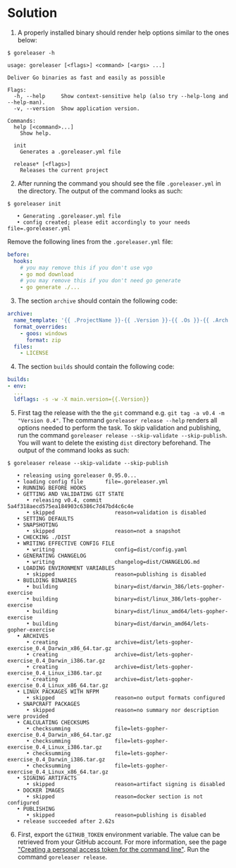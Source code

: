# Solution

1. A properly installed binary should render help options similar to the ones below:

```
$ goreleaser -h

usage: goreleaser [<flags>] <command> [<args> ...]

Deliver Go binaries as fast and easily as possible

Flags:
  -h, --help     Show context-sensitive help (also try --help-long and --help-man).
  -v, --version  Show application version.

Commands:
  help [<command>...]
    Show help.

  init
    Generates a .goreleaser.yml file

  release* [<flags>]
    Releases the current project
```

2. After running the command you should see the file `.goreleaser.yml` in the directory. The output of the command looks as such:

```
$ goreleaser init

   • Generating .goreleaser.yml file
   • config created; please edit accordingly to your needs file=.goreleaser.yml
```

Remove the following lines from the `.goreleaser.yml` file:

```yaml
before:
  hooks:
    # you may remove this if you don't use vgo
    - go mod download
    # you may remove this if you don't need go generate
    - go generate ./...
```

3. The section `archive` should contain the following code:

```yaml
archive:
  name_template: '{{ .ProjectName }}-{{ .Version }}-{{ .Os }}-{{ .Arch }}{{ if .Arm}}v{{ .Arm }}{{ end }}'
  format_overrides:
    - goos: windows
      format: zip
  files:
    - LICENSE
```

4. The section `builds` should contain the following code:

```yaml
builds:
- env:
  ...
  ldflags: -s -w -X main.version={{.Version}}
```

5. First tag the release with the the `git` command e.g. `git tag -a v0.4 -m "Version 0.4"`. The command `goreleaser release --help` renders all options needed to perform the task. To skip validation and publishing, run the command `goreleaser release --skip-validate --skip-publish`. You will want to delete the existing `dist` directory beforehand. The output of the command looks as such:

```
$ goreleaser release --skip-validate --skip-publish

   • releasing using goreleaser 0.95.0...
   • loading config file       file=.goreleaser.yml
   • RUNNING BEFORE HOOKS
   • GETTING AND VALIDATING GIT STATE
      • releasing v0.4, commit 5a4f318aecd575ea184903c6386c7d47bd4c6c4e
      • skipped                   reason=validation is disabled
   • SETTING DEFAULTS
   • SNAPSHOTING
      • skipped                   reason=not a snapshot
   • CHECKING ./DIST
   • WRITING EFFECTIVE CONFIG FILE
      • writing                   config=dist/config.yaml
   • GENERATING CHANGELOG
      • writing                   changelog=dist/CHANGELOG.md
   • LOADING ENVIRONMENT VARIABLES
      • skipped                   reason=publishing is disabled
   • BUILDING BINARIES
      • building                  binary=dist/darwin_386/lets-gopher-exercise
      • building                  binary=dist/linux_386/lets-gopher-exercise
      • building                  binary=dist/linux_amd64/lets-gopher-exercise
      • building                  binary=dist/darwin_amd64/lets-gopher-exercise
   • ARCHIVES
      • creating                  archive=dist/lets-gopher-exercise_0.4_Darwin_x86_64.tar.gz
      • creating                  archive=dist/lets-gopher-exercise_0.4_Darwin_i386.tar.gz
      • creating                  archive=dist/lets-gopher-exercise_0.4_Linux_i386.tar.gz
      • creating                  archive=dist/lets-gopher-exercise_0.4_Linux_x86_64.tar.gz
   • LINUX PACKAGES WITH NFPM
      • skipped                   reason=no output formats configured
   • SNAPCRAFT PACKAGES
      • skipped                   reason=no summary nor description were provided
   • CALCULATING CHECKSUMS
      • checksumming              file=lets-gopher-exercise_0.4_Darwin_x86_64.tar.gz
      • checksumming              file=lets-gopher-exercise_0.4_Linux_i386.tar.gz
      • checksumming              file=lets-gopher-exercise_0.4_Darwin_i386.tar.gz
      • checksumming              file=lets-gopher-exercise_0.4_Linux_x86_64.tar.gz
   • SIGNING ARTIFACTS
      • skipped                   reason=artifact signing is disabled
   • DOCKER IMAGES
      • skipped                   reason=docker section is not configured
   • PUBLISHING
      • skipped                   reason=publishing is disabled
   • release succeeded after 2.62s
```

6. First, export the `GITHUB_TOKEN` environment variable. The value can be retrieved from your GitHub account. For more information, see the page ["Creating a personal access token for the command line"](https://help.github.com/en/articles/creating-a-personal-access-token-for-the-command-line). Run the command `goreleaser release`.